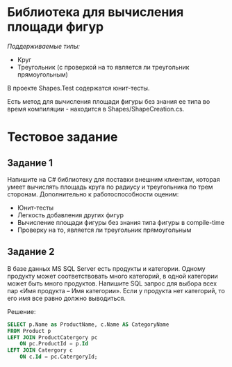 # Библиотека для вычисления площади фигур

*Поддерживаемые типы:*
- Круг
- Треугольник (с проверкой на то является ли треугольник прямоугольным)

В проекте Shapes.Test содержатся юнит-тесты.

Есть метод для вычисления площади фигуры без знания ее типа во время компиляции - находится в Shapes/ShapeCreation.cs.

# Тестовое задание
## Задание 1
Напишите на C# библиотеку для поставки внешним клиентам, которая умеет вычислять площадь круга по радиусу и треугольника по трем сторонам. Дополнительно к работоспособности оценим:
- Юнит-тесты
- Легкость добавления других фигур
- Вычисление площади фигуры без знания типа фигуры в compile-time
- Проверку на то, является ли треугольник прямоугольным

## Задание 2
В базе данных MS SQL Server есть продукты и категории. Одному продукту может соответствовать много категорий, в одной категории может быть много продуктов. Напишите SQL запрос для выбора всех пар «Имя продукта – Имя категории». Если у продукта нет категорий, то его имя все равно должно выводиться.

Решение:
```sql
SELECT p.Name as ProductName, c.Name AS CategoryName
FROM Product p 
LEFT JOIN ProductCatergory pc 
	ON pc.ProductId = p.Id 
LEFT JOIN Catergory c
	ON c.Id = pc.CatergoryId;
```
